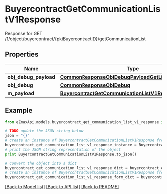 # BuyercontractGetCommunicationListV1Response

Response for GET /1/object/buyercontract/{pkiBuyercontractID}/getCommunicationList

## Properties

Name | Type | Description | Notes
------------ | ------------- | ------------- | -------------
**obj_debug_payload** | [**CommonResponseObjDebugPayloadGetList**](CommonResponseObjDebugPayloadGetList.md) |  | 
**obj_debug** | [**CommonResponseObjDebug**](CommonResponseObjDebug.md) |  | [optional] 
**m_payload** | [**BuyercontractGetCommunicationListV1ResponseMPayload**](BuyercontractGetCommunicationListV1ResponseMPayload.md) |  | 

## Example

```python
from eZmaxApi.models.buyercontract_get_communication_list_v1_response import BuyercontractGetCommunicationListV1Response

# TODO update the JSON string below
json = "{}"
# create an instance of BuyercontractGetCommunicationListV1Response from a JSON string
buyercontract_get_communication_list_v1_response_instance = BuyercontractGetCommunicationListV1Response.from_json(json)
# print the JSON string representation of the object
print BuyercontractGetCommunicationListV1Response.to_json()

# convert the object into a dict
buyercontract_get_communication_list_v1_response_dict = buyercontract_get_communication_list_v1_response_instance.to_dict()
# create an instance of BuyercontractGetCommunicationListV1Response from a dict
buyercontract_get_communication_list_v1_response_form_dict = buyercontract_get_communication_list_v1_response.from_dict(buyercontract_get_communication_list_v1_response_dict)
```
[[Back to Model list]](../README.md#documentation-for-models) [[Back to API list]](../README.md#documentation-for-api-endpoints) [[Back to README]](../README.md)


